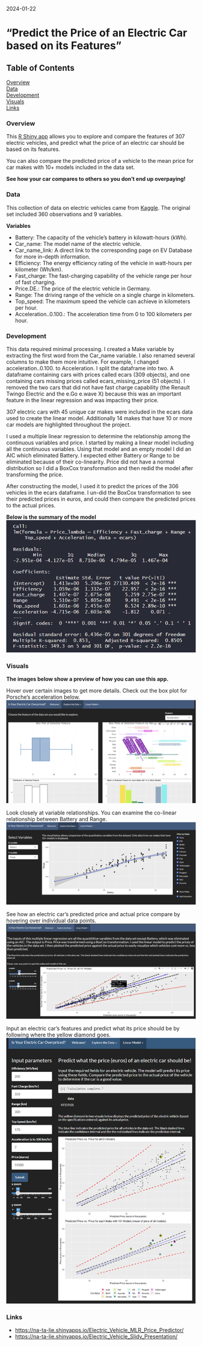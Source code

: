 2024-01-22

# “Predict the Price of an Electric Car based on its Features”

## Table of Contents

[Overview](https://github.com/Na-ta-lie/Is-your-electric-car-overpriced-/blob/main/README.md#Overview)  
[Data](https://github.com/Na-ta-lie/Is-your-electric-car-overpriced-/blob/main/README.md#Data)  
[Development](https://github.com/Na-ta-lie/Is-your-electric-car-overpriced-/blob/main/README.md#Development)  
[Visuals](https://github.com/Na-ta-lie/Is-your-electric-car-overpriced-/blob/main/README.md#Visuals)  
[Links](https://github.com/Na-ta-lie/Is-your-electric-car-overpriced-/blob/main/README.md#Links)

### Overview

This [R Shiny
app](https://na-ta-lie.shinyapps.io/Electric_Vehicle_MLR_Price_Predictor/)
allows you to explore and compare the features of 307 electric vehicles,
and predict what the price of an electric car should be based on its
features.

You can also compare the predicted price of a vehicle to the mean price
for car makes with 10+ models included in the data set.

**See how your car compares to others so you don’t end up overpaying!**

### Data

This collection of data on electric vehicles came from
[Kaggle](https://www.kaggle.com/datasets/fatihilhan/electric-vehicle-specifications-and-prices/).
The original set included 360 observations and 9 variables.

**Variables**

- Battery: The capacity of the vehicle’s battery in kilowatt-hours
  (kWh).
- Car_name: The model name of the electric vehicle.
- Car_name_link: A direct link to the corresponding page on EV Database
  for more in-depth information.
- Efficiency: The energy efficiency rating of the vehicle in watt-hours
  per kilometer (Wh/km).
- Fast_charge: The fast-charging capability of the vehicle range per
  hour of fast charging.
- Price.DE.: The price of the electric vehicle in Germany.
- Range: The driving range of the vehicle on a single charge in
  kilometers.
- Top_speed: The maximum speed the vehicle can achieve in kilometers per
  hour.
- Acceleration..0.100.: The acceleration time from 0 to 100 kilometers
  per hour.

### Development

This data required minimal processing. I created a Make variable by
extracting the first word from the Car_name variable. I also renamed
several columns to make them more intuitive. For example, I changed
acceleration..0.100. to Acceleration. I split the dataframe into two. A
dataframe containing cars with prices called ecars (309 objects), and
one containing cars missing prices called ecars_missing_price (51
objects). I removed the two cars that did not have fast charge
capability (the Renault Twingo Electric and the e.Go e.wave X) because
this was an important feature in the linear regression and was impacting
their price.

307 electric cars with 45 unique car makes were included in the ecars
data used to create the linear model. Additionally 14 makes that have 10
or more car models are highlighted throughout the project.

I used a multiple linear regression to determine the relationship among
the continuous variables and price. I started by making a linear model
including all the continuous variables. Using that model and an empty
model I did an AIC which eliminated Battery. I expected either Battery
or Range to be eliminated because of their co-linearity. Price did not
have a normal distribution so I did a BoxCox transformation and then
redid the model after transforming the price.

After constructing the model, I used it to predict the prices of the 306
vehicles in the ecars dataframe. I un-did the BoxCox transformation to
see their predicted prices in euros, and could then compare the
predicted prices to the actual prices.

**Below is the summary of the model**  
![](Visuals/model.png)

### Visuals

**The images below show a preview of how you can use this app.**

Hover over certain images to get more details. Check out the box plot
for Porsche’s acceleration below.  
![](Visuals/Hover.png)

Look closely at variable relationships. You can examine the co-linear
relationship between Battery and Range.  
![](Visuals/ST.png)

See how an electric car’s predicted price and actual price compare by
hovering over individual data points.  
![](Visuals/LM.png)

Input an electric car’s features and predict what its price should be by
following where the yellow diamond goes.  
![](Visuals/MLR.png)

### Links

- <https://na-ta-lie.shinyapps.io/Electric_Vehicle_MLR_Price_Predictor/>
- <https://na-ta-lie.shinyapps.io/Electric_Vehicle_Slidy_Presentation/>
